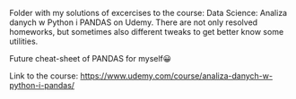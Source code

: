 Folder with my solutions of excercises to the course: Data Science: Analiza danych w Python i PANDAS on Udemy.
There are not only resolved homeworks, but sometimes also different tweaks to get better know some utilities.

Future cheat-sheet of PANDAS for myself😀

Link to the course:
https://www.udemy.com/course/analiza-danych-w-python-i-pandas/

